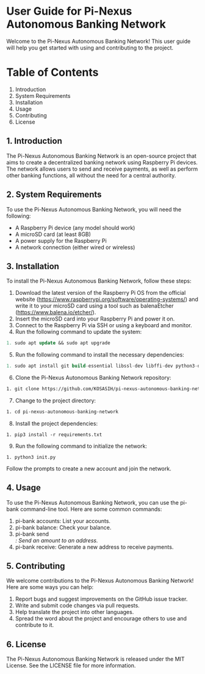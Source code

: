 # User Guide for Pi-Nexus Autonomous Banking Network

Welcome to the Pi-Nexus Autonomous Banking Network! This user guide will help you get started with using and contributing to the project.

# Table of Contents

1. Introduction
2. System Requirements
3. Installation
4. Usage
5. Contributing
6. License

## 1. Introduction

The Pi-Nexus Autonomous Banking Network is an open-source project that aims to create a decentralized banking network using Raspberry Pi devices. The network allows users to send and receive payments, as well as perform other banking functions, all without the need for a central authority.

## 2. System Requirements

To use the Pi-Nexus Autonomous Banking Network, you will need the following:

- A Raspberry Pi device (any model should work)
- A microSD card (at least 8GB)
- A power supply for the Raspberry Pi
- A network connection (either wired or wireless)

## 3. Installation

To install the Pi-Nexus Autonomous Banking Network, follow these steps:

1. Download the latest version of the Raspberry Pi OS from the official website (https://www.raspberrypi.org/software/operating-systems/) and write it to your microSD card using a tool such as balenaEtcher (https://www.balena.io/etcher/).
2. Insert the microSD card into your Raspberry Pi and power it on.
3. Connect to the Raspberry Pi via SSH or using a keyboard and monitor.
4. Run the following command to update the system:

```sql
1. sudo apt update && sudo apt upgrade
```

5. Run the following command to install the necessary dependencies:

```sql
1. sudo apt install git build-essential libssl-dev libffi-dev python3-dev python3-pip
```

6. Clone the Pi-Nexus Autonomous Banking Network repository:

```bash
1. git clone https://github.com/KOSASIH/pi-nexus-autonomous-banking-network.git
```

7. Change to the project directory:

```bash
1. cd pi-nexus-autonomous-banking-network
```

8. Install the project dependencies:

```
1. pip3 install -r requirements.txt
```

9. Run the following command to initialize the network:

```
1. python3 init.py
```

Follow the prompts to create a new account and join the network.

## 4. Usage

To use the Pi-Nexus Autonomous Banking Network, you can use the pi-bank command-line tool. Here are some common commands:

1. pi-bank accounts: List your accounts.
2. pi-bank balance: Check your balance.
3. pi-bank send <amount> <address>: Send an amount to an address.
4. pi-bank receive: Generate a new address to receive payments.

## 5. Contributing

We welcome contributions to the Pi-Nexus Autonomous Banking Network! Here are some ways you can help:

1. Report bugs and suggest improvements on the GitHub issue tracker.
2. Write and submit code changes via pull requests.
3. Help translate the project into other languages.
4. Spread the word about the project and encourage others to use and contribute to it.

## 6. License

The Pi-Nexus Autonomous Banking Network is released under the MIT License. See the LICENSE file for more information.
